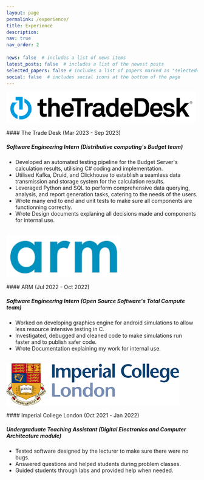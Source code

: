 ```yaml
---
layout: page
permalink: /experience/
title: Experience
description:
nav: true
nav_order: 2

news: false  # includes a list of news items
latest_posts: false  # includes a list of the newest posts
selected_papers: false # includes a list of papers marked as "selected={true}"
social: false  # includes social icons at the bottom of the page
---
```

<p style="text-align: left"><img src="../assets/img/TTD2.png"></p>
#### The Trade Desk (Mar 2023 - Sep 2023)

##### *Software Engineering Intern (Distributive computing's Budget team)*
- Developed an automated testing pipeline for the Budget Server's calculation results, utilising C# coding and implementation.
- Utilised Kafka, Druid, and Clickhouse to establish a seamless data transmission and storage system for the calculation results.
- Leveraged Python and SQL to perform comprehensive data querying, analysis, and report generation tasks, catering to the needs of the users.
- Wrote many end to end and unit tests to make sure all components are functionning correctly.
- Wrote Design documents explaning all decisions made and components for internal use.
<br/><br/>

<p style="text-align: left"><img src="../assets/img/ARM3.png"></p>
#### ARM (Jul 2022 - Oct 2022)

##### *Software Engineering Intern (Open Source Software's Total Compute team)*
- Worked on developing graphics engine for android simulations to allow less resource intensive testing in C.
- Investigated, debugged and cleaned code to make simulations run faster and to publish safer code.
- Wrote Documentation explaining my work for internal use.
<br/><br/>

<p style="text-align: left"><img src="../assets/img/IC2.png"></p>
#### Imperial College London (Oct 2021 - Jan 2022)

##### *Undergraduate Teaching Assistant (Digital Electronics and Computer Architecture module)*
- Tested software designed by the lecturer to make sure there were no bugs.
- Answered questions and helped students during problem classes.
- Guided students through labs and provided help when needed.
<br/><br/>
